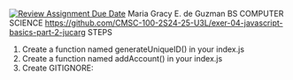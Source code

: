 [![Review Assignment Due Date](https://classroom.github.com/assets/deadline-readme-button-22041afd0340ce965d47ae6ef1cefeee28c7c493a6346c4f15d667ab976d596c.svg)](https://classroom.github.com/a/nWQdyJGq)
Maria Gracy E. de Guzman 
BS COMPUTER SCIENCE 
https://github.com/CMSC-100-2S24-25-U3L/exer-04-javascript-basics-part-2-jucarg
STEPS
1. Create a function named generateUniqueID() in your index.js
2. Create a function named addAccount() in your index.js
3. Create GITIGNORE:
